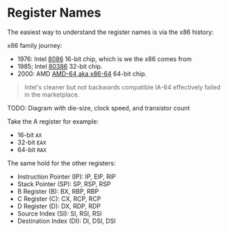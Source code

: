 # Register Names

The easiest way to understand the register names is via the x86 history:

x86 family journey:
- 1976: Intel  [8086](https://en.wikipedia.org/wiki/Intel_8086) 16-bit chip,
  which is we the x86 comes from
- 1985; Intel [80386](https://en.wikipedia.org/wiki/Intel_80386) 32-bit chip.
- 2000: AMD [AMD-64 aka x86-64](https://en.wikipedia.org/wiki/X86-64) 64-bit chip.
  
>  Intel's cleaner but not backwards compatible IA-64 effectively failed in the marketplace.

TODO: Diagram with die-size, clock speed, and transistor count

Take the A register for example:
- 16-bit `AX`
- 32-bit `EAX`
- 64-bit `RAX`

The same hold for the other registers:
- Instruction Pointer (IP): IP, EIP, RIP
- Stack Pointer       (SP): SP, RSP, RSP
- B Register          (B):  BX, RBP, RBP
- C Register          (C):  CX, RCP, RCP
- D Register          (D):  DX, RDP, RDP
- Source Index        (SI): SI, RSI, RSI
- Destination Index   (DI): DI, DSI, DSI
   